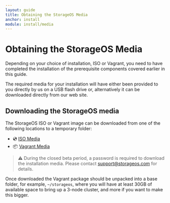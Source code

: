 ```yaml
---
layout: guide
title: Obtaining the StorageOS Media
anchor: install
module: install/media
---
```


# Obtaining the StorageOS Media
Depending on your choice of installation, ISO or Vagrant, you need to have completed the installation of the prerequisite components covered earlier in this guide.

The required media for your installation will have either been provided to you directly by us on a USB flash drive or, alternatively it can be downloaded directly from our web site.

## <a name="Downloading"></a> Downloading the StorageOS media
The StorageOS ISO or Vagrant image can be downloaded from one of the following locations to a temporary folder:

  - &#x1F4BF; [ISO Media](https://downloads.storageos.com/images/storageos-ubuntu-16.04-amd64.iso)
  - &#x1F4E6; [Vagrant Media](https://downloads.storageos.com/images/storageos-vagrant.zip)

>**&#x26A0;** During the closed beta period, a password is required to download the installation media.  Please contact [support@storageos.com](mailto:support@storageos.com) for details.

Once downloaded the Vagrant package should be unpacked into a base folder, for example, `~/storageos`, where you will have at least 30GB of available space to bring up a 3-node cluster, and more if you want to make this bigger.
